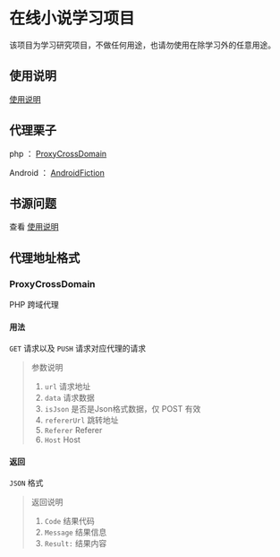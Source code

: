 # 在线小说学习项目

该项目为学习研究项目，不做任何用途，也请勿使用在除学习外的任意用途。

## 使用说明

[使用说明](Use.md)

## 代理栗子

php ： [ProxyCrossDomain](https://github.com/kekxv/ProxyCrossDomain)

Android ： [AndroidFiction](https://github.com/kekxv/AndroidFiction)

## 书源问题

查看 [使用说明](Use.md)
   
## 代理地址格式

### ProxyCrossDomain

PHP 跨域代理

#### 用法

`GET` 请求以及 `PUSH` 请求对应代理的请求

> 参数说明
> 1. `url` 请求地址
> 1. `data` 请求数据
> 1. `isJson` 是否是Json格式数据，仅 POST 有效
> 1. `refererUrl` 跳转地址
> 1. `Referer` Referer
> 1. `Host` Host
> 


#### 返回

`JSON` 格式

> 返回说明
> 1. `Code` 结果代码
> 1. `Message` 结果信息
> 1. `Result:` 结果内容

